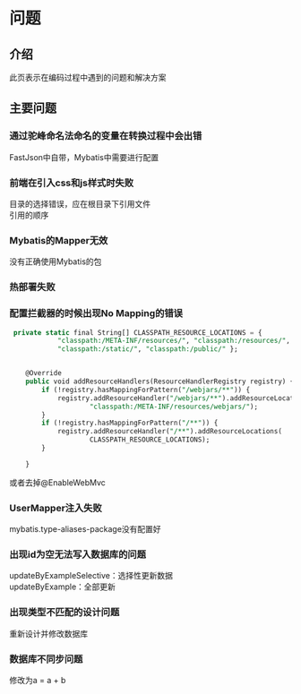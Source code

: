 # 问题
## 介绍
此页表示在编码过程中遇到的问题和解决方案
## 主要问题
### 通过驼峰命名法命名的变量在转换过程中会出错
FastJson中自带，Mybatis中需要进行配置
### 前端在引入css和js样式时失败
目录的选择错误，应在根目录下引用文件  
引用的顺序
### Mybatis的Mapper无效
没有正确使用Mybatis的包
### 热部署失败
### 配置拦截器的时候出现No Mapping的错误
```sql
 private static final String[] CLASSPATH_RESOURCE_LOCATIONS = {
            "classpath:/META-INF/resources/", "classpath:/resources/",
            "classpath:/static/", "classpath:/public/" };


    @Override
    public void addResourceHandlers(ResourceHandlerRegistry registry) {
        if (!registry.hasMappingForPattern("/webjars/**")) {
            registry.addResourceHandler("/webjars/**").addResourceLocations(
                    "classpath:/META-INF/resources/webjars/");
        }
        if (!registry.hasMappingForPattern("/**")) {
            registry.addResourceHandler("/**").addResourceLocations(
                    CLASSPATH_RESOURCE_LOCATIONS);
        }

    }

```
或者去掉@EnableWebMvc
### UserMapper注入失败
mybatis.type-aliases-package没有配置好
### 出现id为空无法写入数据库的问题
updateByExampleSelective：选择性更新数据<br>
updateByExample：全部更新
### 出现类型不匹配的设计问题
重新设计并修改数据库
### 数据库不同步问题
修改为a = a + b